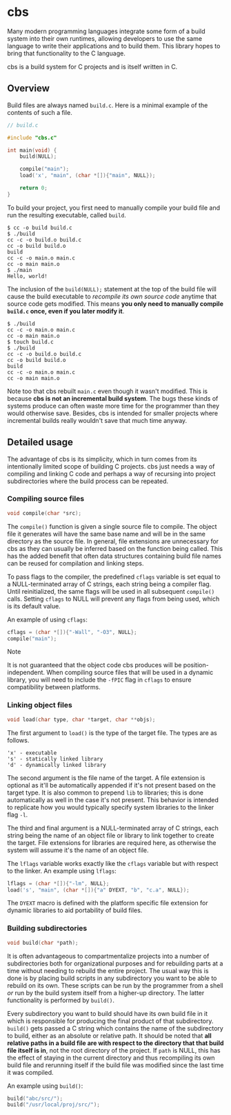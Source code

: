 # cbs

Many modern programming languages integrate some form of a build system into their own runtimes, allowing developers to use the same language to write their applications and to build them. This library hopes to bring that functionality to the C language.

cbs is a build system for C projects and is itself written in C.

## Overview

Build files are always named `build.c`. Here is a minimal example of the contents of such a file.

```c
// build.c

#include "cbs.c"

int main(void) {
    build(NULL);

    compile("main");
    load('x', "main", (char *[]){"main", NULL});

    return 0;
}
```

To build your project, you first need to manually compile your build file and run the resulting executable, called `build`.

```console
$ cc -o build build.c
$ ./build
cc -c -o build.o build.c
cc -o build build.o
build
cc -c -o main.o main.c
cc -o main main.o
$ ./main
Hello, world!
```

The inclusion of the `build(NULL);` statement at the top of the build file will cause the build executable to *recompile its own source code* anytime that source code gets modified. This means **you only need to manually compile `build.c` once, even if you later modify it**.

```console
$ ./build
cc -c -o main.o main.c
cc -o main main.o
$ touch build.c
$ ./build
cc -c -o build.o build.c
cc -o build build.o
build
cc -c -o main.o main.c
cc -o main main.o
```

Note too that cbs rebuilt `main.c` even though it wasn't modified. This is because **cbs is not an incremental build system**. The bugs these kinds of systems produce can often waste more time for the programmer than they would otherwise save. Besides, cbs is intended for smaller projects where incremental builds really wouldn't save that much time anyway.

## Detailed usage
The advantage of cbs is its simplicity, which in turn comes from its intentionally limited scope of building C projects. cbs just needs a way of compiling and linking C code and perhaps a way of recursing into project subdirectories where the build process can be repeated.

### Compiling source files

```c
void compile(char *src);
```

The `compile()` function is given a single source file to compile. The object file it generates will have the same base name and will be in the same directory as the source file. In general, file extensions are unnecessary for cbs as they can usually be inferred based on the function being called. This has the added benefit that often data structures containing build file names can be reused for compilation and linking steps.

To pass flags to the compiler, the predefined `cflags` variable is set equal to a NULL-terminated array of C strings, each string being a compiler flag. Until reinitialized, the same flags will be used in all subsequent `compile()` calls. Setting `cflags` to NULL will prevent any flags from being used, which is its default value.

An example of using `cflags`:

```c
cflags = (char *[]){"-Wall", "-O3", NULL};
compile("main");
```

> [!NOTE]
> It is not guaranteed that the object code cbs produces will be position-independent. When compiling source files that will be used in a dynamic library, you will need to include the `-fPIC` flag in `cflags` to ensure compatibility between platforms.

### Linking object files

```c
void load(char type, char *target, char **objs);
```

The first argument to `load()` is the type of the target file. The types are as follows.

```
'x' - executable
's' - statically linked library
'd' - dynamically linked library
```

The second argument is the file name of the target. A file extension is optional as it'll be automatically appended if it's not present based on the target type. It is also common to prepend `lib` to libraries; this is done automatically as well in the case it's not present. This behavior is intended to replicate how you would typically specify system libraries to the linker flag `-l`.

The third and final argument is a NULL-terminated array of C strings, each string being the name of an object file or library to link together to create the target. File extensions for libraries are required here, as otherwise the system will assume it's the name of an object file.

The `lflags` variable works exactly like the `cflags` variable but with respect to the linker. An example using `lflags`:

```c
lflags = (char *[]){"-lm", NULL};
load('s', "main", (char *[]){"a" DYEXT, "b", "c.a", NULL});
```
The `DYEXT` macro is defined with the platform specific file extension for dynamic libraries to aid portability of build files.

### Building subdirectories

```c
void build(char *path);
```

It is often advantageous to compartmentalize projects into a number of subdirectories both for organizational purposes and for rebuilding parts at a time without needing to rebuild the entire project. The usual way this is done is by placing build scripts in any subdirectory you want to be able to rebuild on its own. These scripts can be run by the programmer from a shell *or* run by the build system itself from a higher-up directory. The latter functionality is performed by `build()`.

Every subdirectory you want to build should have its own build file in it which is responsible for producing the final product of that subdirectory. `build()` gets passed a C string which contains the name of the subdirectory to build, either as an absolute or relative path. It should be noted that **all relative paths in a build file are with respect to the directory that that build file itself is in**, not the root directory of the project. If `path` is NULL, this has the effect of staying in the current directory and thus recompiling its own build file and rerunning itself if the build file was modified since the last time it was compiled.

An example using `build()`:

```c
build("abc/src/");
build("/usr/local/proj/src/");
```
